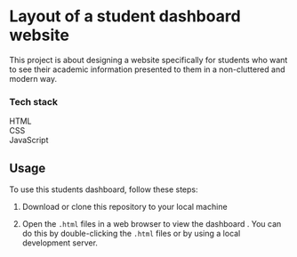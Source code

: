 # Layout of a student dashboard website

This project is about designing a website specifically for students who want to see their academic information presented to them in a non-cluttered and modern way.


### Tech stack
HTML <br>
CSS <br>
JavaScript 

## Usage

To use this students dashboard, follow these steps:

1. Download or clone this repository to your local machine


3. Open the `.html` files in a web browser to view the dashboard . You can do this by double-clicking the `.html` files or by using a local development server.



